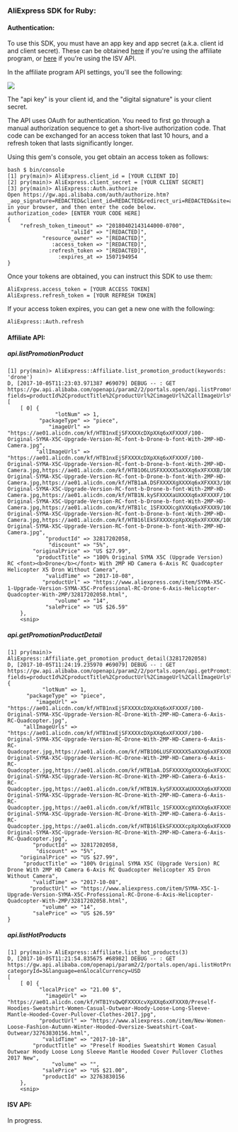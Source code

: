 ### AliExpress SDK for Ruby:

#### Authentication:

To use this SDK, you must have an app key and app secret (a.k.a. client id and client secret). These can be obtained [here](https://portals.aliexpress.com/adcenter/apiSetting.htm) if you're using the affiliate program, or [here](http://isvus.aliexpress.com/isv/index.htm) if you're using the ISV API.

In the affiliate program API settings, you'll see the following:

![](https://i.imgur.com/ycMNgMY.png)

The "api key" is your client id, and the "digital signature" is your client secret.

The API uses OAuth for authentication. You need to first go through a manual authorization sequence to get a short-live authorization code. That code can be exchanged for an access token that last 10 hours, and a refresh token that lasts significantly longer.

Using this gem's console, you get obtain an access token as follows:

```
bash $ bin/console
[1] pry(main)> AliExpress.client_id = [YOUR CLIENT ID]
[2] pry(main)> AliExpress.client_secret = [YOUR CLIENT SECRET]
[3] pry(main)> AliExpress::Auth.authorize
Open https://gw.api.alibaba.com/auth/authorize.htm?_aop_signature=REDACTED&client_id=REDACTED&redirect_uri=REDACTED&site=aliexpress&state=REDACTED in your browser, and then enter the code below.
authorization_code> [ENTER YOUR CODE HERE]
{
    "refresh_token_timeout" => "20180402143144000-0700",
                    "aliId" => "[REDACTED]",
           "resource_owner" => "[REDACTED]",
              :access_token => "[REDACTED]",
             :refresh_token => "[REDACTED]",
                :expires_at => 1507194954
}
```

Once your tokens are obtained, you can instruct this SDK to use them:

```
AliExpress.access_token = [YOUR ACCESS TOKEN]
AliExpress.refresh_token = [YOUR REFRESH TOKEN]
```

If your access token expires, you can get a new one with the following:

```
AliExpress::Auth.refresh
```

#### Affiliate API:

##### api.listPromotionProduct

```
[1] pry(main)> AliExpress::Affiliate.list_promotion_product(keywords: 'drone')
D, [2017-10-05T11:23:03.971387 #69079] DEBUG -- : GET https://gw.api.alibaba.com/openapi/param2/2/portals.open/api.listPromotionProduct/[REDACTED]?fields=productId%2CproductTitle%2CproductUrl%2CimageUrl%2CallImageUrls%2CoriginalPrice%2CsalePrice%2ClocalPrice%2Cdiscount%2Cvolume%2CpackageType%2ClotNum%2CvalidTime&keywords=drone
[
    [ 0] {
               "lotNum" => 1,
          "packageType" => "piece",
             "imageUrl" => "https://ae01.alicdn.com/kf/HTB1nxEjSFXXXXcDXpXXq6xXFXXXF/100-Original-SYMA-X5C-Upgrade-Version-RC-font-b-Drone-b-font-With-2MP-HD-Camera.jpg",
         "allImageUrls" => "https://ae01.alicdn.com/kf/HTB1nxEjSFXXXXcDXpXXq6xXFXXXF/100-Original-SYMA-X5C-Upgrade-Version-RC-font-b-Drone-b-font-With-2MP-HD-Camera.jpg,https://ae01.alicdn.com/kf/HTB1O6LUSFXXXXX5aXXXq6xXFXXXB/100-Original-SYMA-X5C-Upgrade-Version-RC-font-b-Drone-b-font-With-2MP-HD-Camera.jpg,https://ae01.alicdn.com/kf/HTB1aA.DSFXXXXXgXXXXq6xXFXXX3/100-Original-SYMA-X5C-Upgrade-Version-RC-font-b-Drone-b-font-With-2MP-HD-Camera.jpg,https://ae01.alicdn.com/kf/HTB1N.kySFXXXXaUXXXXq6xXFXXXF/100-Original-SYMA-X5C-Upgrade-Version-RC-font-b-Drone-b-font-With-2MP-HD-Camera.jpg,https://ae01.alicdn.com/kf/HTB1lc_1SFXXXXcgXVXXq6xXFXXX9/100-Original-SYMA-X5C-Upgrade-Version-RC-font-b-Drone-b-font-With-2MP-HD-Camera.jpg,https://ae01.alicdn.com/kf/HTB16lEkSFXXXXcpXpXXq6xXFXXXK/100-Original-SYMA-X5C-Upgrade-Version-RC-font-b-Drone-b-font-With-2MP-HD-Camera.jpg",
            "productId" => 32817202058,
             "discount" => "5%",
        "originalPrice" => "US $27.99",
         "productTitle" => "100% Original SYMA X5C (Upgrade Version) RC <font><b>Drone</b></font> With 2MP HD Camera 6-Axis RC Quadcopter Helicopter X5 Dron Without Camera",
            "validTime" => "2017-10-08",
           "productUrl" => "https://www.aliexpress.com/item/SYMA-X5C-1-Upgrade-Version-SYMA-X5C-Professional-RC-Drone-6-Axis-Helicopter-Quadcopter-With-2MP/32817202058.html",
               "volume" => "14",
            "salePrice" => "US $26.59"
    },
    <snip>
```

##### api.getPromotionProductDetail

```
[1] pry(main)> AliExpress::Affiliate.get_promotion_product_detail(32817202058)
D, [2017-10-05T11:24:19.235970 #69079] DEBUG -- : GET https://gw.api.alibaba.com/openapi/param2/2/portals.open/api.getPromotionProductDetail/[REDACTED]?fields=productId%2CproductTitle%2CproductUrl%2CimageUrl%2CallImageUrls%2CoriginalPrice%2CsalePrice%2ClocalPrice%2Cdiscount%2Cvolume%2CpackageType%2ClotNum%2CvalidTime&productId=32817202058
{
           "lotNum" => 1,
      "packageType" => "piece",
         "imageUrl" => "https://ae01.alicdn.com/kf/HTB1nxEjSFXXXXcDXpXXq6xXFXXXF/100-Original-SYMA-X5C-Upgrade-Version-RC-Drone-With-2MP-HD-Camera-6-Axis-RC-Quadcopter.jpg",
     "allImageUrls" => "https://ae01.alicdn.com/kf/HTB1nxEjSFXXXXcDXpXXq6xXFXXXF/100-Original-SYMA-X5C-Upgrade-Version-RC-Drone-With-2MP-HD-Camera-6-Axis-RC-Quadcopter.jpg,https://ae01.alicdn.com/kf/HTB1O6LUSFXXXXX5aXXXq6xXFXXXB/100-Original-SYMA-X5C-Upgrade-Version-RC-Drone-With-2MP-HD-Camera-6-Axis-RC-Quadcopter.jpg,https://ae01.alicdn.com/kf/HTB1aA.DSFXXXXXgXXXXq6xXFXXX3/100-Original-SYMA-X5C-Upgrade-Version-RC-Drone-With-2MP-HD-Camera-6-Axis-RC-Quadcopter.jpg,https://ae01.alicdn.com/kf/HTB1N.kySFXXXXaUXXXXq6xXFXXXF/100-Original-SYMA-X5C-Upgrade-Version-RC-Drone-With-2MP-HD-Camera-6-Axis-RC-Quadcopter.jpg,https://ae01.alicdn.com/kf/HTB1lc_1SFXXXXcgXVXXq6xXFXXX9/100-Original-SYMA-X5C-Upgrade-Version-RC-Drone-With-2MP-HD-Camera-6-Axis-RC-Quadcopter.jpg,https://ae01.alicdn.com/kf/HTB16lEkSFXXXXcpXpXXq6xXFXXXK/100-Original-SYMA-X5C-Upgrade-Version-RC-Drone-With-2MP-HD-Camera-6-Axis-RC-Quadcopter.jpg",
        "productId" => 32817202058,
         "discount" => "5%",
    "originalPrice" => "US $27.99",
     "productTitle" => "100% Original SYMA X5C (Upgrade Version) RC Drone With 2MP HD Camera 6-Axis RC Quadcopter Helicopter X5 Dron Without Camera",
        "validTime" => "2017-10-08",
       "productUrl" => "https://www.aliexpress.com/item/SYMA-X5C-1-Upgrade-Version-SYMA-X5C-Professional-RC-Drone-6-Axis-Helicopter-Quadcopter-With-2MP/32817202058.html",
           "volume" => "14",
        "salePrice" => "US $26.59"
}
```

##### api.listHotProducts

```
[1] pry(main)> AliExpress::Affiliate.list_hot_products(3)
D, [2017-10-05T11:21:54.835675 #68982] DEBUG -- : GET https://gw.api.alibaba.com/openapi/param2/2/portals.open/api.listHotProducts/[REDACTED]?categoryId=3&language=en&localCurrency=USD
[
    [ 0] {
          "localPrice" => "21.00 $",
            "imageUrl" => "https://ae01.alicdn.com/kf/HTB1YsQwQFXXXXcvXpXXq6xXFXXX0/Preself-Hoodies-Sweatshirt-Women-Casual-Outwear-Hoody-Loose-Long-Sleeve-Mantle-Hooded-Cover-Pullover-Clothes-2017.jpg",
          "productUrl" => "https://www.aliexpress.com/item/New-Women-Loose-Fashion-Autumn-Winter-Hooded-Oversize-Sweatshirt-Coat-Outwear/32763830156.html",
           "validTime" => "2017-10-18",
        "productTitle" => "Preself Hoodies Sweatshirt Women Casual Outwear Hoody Loose Long Sleeve Mantle Hooded Cover Pullover Clothes 2017 New",
              "volume" => "",
           "salePrice" => "US $21.00",
           "productId" => 32763830156
    },
    <snip>
```

#### ISV API:

In progress.
